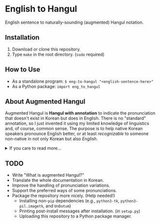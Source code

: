 # English to Hangul

English sentence to naturally-sounding (augmented) Hangul notation.

  
## Installation
 
1. Download or clone this repository.
2. Type `make` in the root directory. (`sudo` required)

## How to Use

 * As a standalone program: `$ eng-to-hangul "<english-sentence-here>"`
 * As a Python package: `import eng_to_hangul`

## About Augmented Hangul

Augmented Hangul is **Hangul with annotation** to indicate the pronunciation that doesn't exist in Korean but does in English. There is no "standard" annotation, so I just invented it using my limited knowledge of linguistics and, of course, common sense. The purpose is to help native Korean speakers pronounce English better, or at least _recognizable_ to someone non-native in not only Korean but also _English_.

<details>
  <summary>If you care to read more...</summary>

The basic philosophy behind this is, "We can only imagine just as much as we can describe." Because some sounds are lacking in Korean, native Korean speakers are particularly bad at some pronunciation to the point that non-Koreans may find it difficult to understand. This is (I think) because native Korean speakers cannot easily imagine how to pronounce those missing sounds, especially when combined with other speakable sounds (e.g., confusing 'v' with 'b' in the middle of words). We already have IPA symbols for that, but Koreans have a native toolset to "emulate" this function comfortably: Hangul. But this is also bad because many Koreans' "imagination" is limited to what Hangul can describe. By annotating some Hangul letters that are the closest Hangul could possibly have offered, any Hangul users may be able to "imagine" those lacking sounds and speak them better.

(TODO: what are those annotations?)
(TODO: what is a self-consonant?)

</details>

## TODO

 - Write "What is augmented Hangul?"
 - Translate the whole documentation in Korean.
 - Improve the handling of pronunciation variations.
 - Support the preferred ways of some pronunciations.
 - Package the repository more nicely. (Help needed!)
    - Installing non-`pip` dependencies (e.g., `python3-tk`, `python3-pil.imagetk`, and `UnDotum`)
    - Printing post-install messages after installation. (in `setup.py`)
    - Uploading this repository to a Python package manager.
